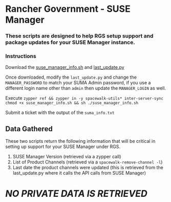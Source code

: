 # Rancher Government - SUSE Manager

### These scripts are designed to help RGS setup support and package updates for your SUSE Manager instance.

### Instructions

Download the [suse_manager_info.sh](scripts/suse_manager_info.sh) and [last_update.py](scripts/last_update.py)

Once downloaded, modify the `last_update.py` and change the `MANAGER_PASSWORD` to match your SUMA Admin password, if you use a different login name other than `admin` then update the `MANAGER_LOGIN` as well.

Execute
`zypper ref && zypper in -y spacewalk-utils* inter-server-sync`
`chmod +x suse_manager_info.sh && sh ./suse_manager_info.sh`

Submit a ticket with the output of the `suma_info.txt`

## Data Gathered

These two scripts return the following information that will be critical in setting up support for your SUSE Manager under RGS.
1. SUSE Manager Version
     (retrieved via a zypper call)
2. List of Product Channels
     (retrieved via a `spacewalk-remove-channel -l`)
3. Last date the product channels were updated
     (this is retrieved from the last_update.py where it calls the API calls from SUSE Manager)

# *NO PRIVATE DATA IS RETRIEVED*

